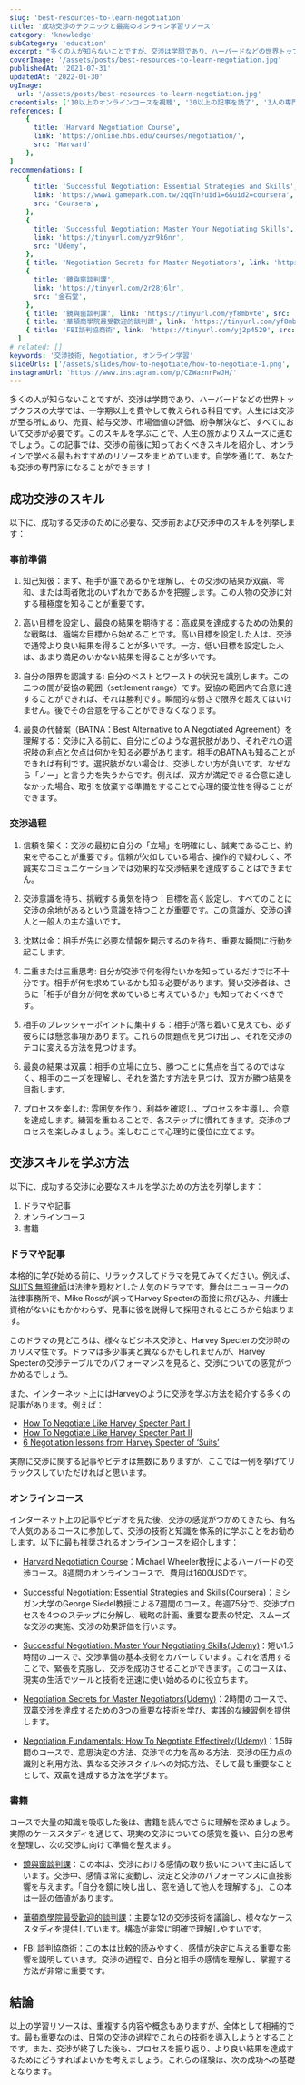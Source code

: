 ```yaml
---
slug: 'best-resources-to-learn-negotiation'
title: '成功交渉のテクニックと最高のオンライン学習リソース'
category: 'knowledge'
subCategory: 'education'
excerpt: "多くの人が知らないことですが、交渉は学問であり、ハーバードなどの世界トップクラスの大学では、一学期以上を費やして教えられる科目です。人生には交渉が至る所にあり、売買、給与交渉、市場価値の評価、紛争解決など、すべてにおいて交渉が必要です。このスキルを学ぶことで、人生の旅がよりスムーズに進むでしょう。この記事では、交渉の前後に知っておくべきスキルを紹介し、オンラインで学べる最もおすすめのリソースをまとめています。自学を通じて、あなたも交渉の専門家になることができます！"
coverImage: '/assets/posts/best-resources-to-learn-negotiation.jpg'
publishedAt: '2021-07-31'
updatedAt: '2022-01-30'
ogImage:
  url: '/assets/posts/best-resources-to-learn-negotiation.jpg'
credentials: ['10以上のオンラインコースを視聴', '30以上の記事を読了', '3人の専門家へのインタビュー', '5冊の関連書籍を読了']
references: [
    {
      title: 'Harvard Negotiation Course',
      link: 'https://online.hbs.edu/courses/negotiation/',
      src: 'Harvard'
    },
]
recommendations: [
    {
      title: 'Successful Negotiation: Essential Strategies and Skills',
      link: 'https://www1.gamepark.com.tw/2qqTn?uid1=6&uid2=coursera',
      src: 'Coursera',
    },
    {
      title: 'Successful Negotiation: Master Your Negotiating Skills',
      link: 'https://tinyurl.com/yzr9k6nr',
      src: 'Udemy',
    },
    { title: 'Negotiation Secrets for Master Negotiators', link: 'https://tinyurl.com/ygl3k6q6', src: 'Udemy' },
    {
      title: '鏡與窗談判課',
      link: 'https://tinyurl.com/2r28j6lr',
      src: '金石堂',
    },
    { title: '鏡與窗談判課', link: 'https://tinyurl.com/yf8mbvte', src: '金石堂' },
    { title: '華頓商學院最受歡迎的談判課', link: 'https://tinyurl.com/yf8mbvte', src: '金石堂' },
    { title: 'FBI談判協商術', link: 'https://tinyurl.com/yj2p4529', src: '金石堂' },
  ]
# related: []
keywords: '交渉技術, Negotiation, オンライン学習'
slideUrls: ['/assets/slides/how-to-negotiate/how-to-negotiate-1.png', '/assets/slides/how-to-negotiate/how-to-negotiate-2.png', '/assets/slides/how-to-negotiate/how-to-negotiate-3.png', '/assets/slides/how-to-negotiate/how-to-negotiate-4.png', '/assets/slides/how-to-negotiate/how-to-negotiate-5.png', '/assets/slides/how-to-negotiate/how-to-negotiate-6.png', '/assets/slides/how-to-negotiate/how-to-negotiate-7.png', '/assets/slides/how-to-negotiate/how-to-negotiate-8.png']
instagramUrl: 'https://www.instagram.com/p/CZWaznrFwJH/'
---
```


多くの人が知らないことですが、交渉は学問であり、ハーバードなどの世界トップクラスの大学では、一学期以上を費やして教えられる科目です。人生には交渉が至る所にあり、売買、給与交渉、市場価値の評価、紛争解決など、すべてにおいて交渉が必要です。このスキルを学ぶことで、人生の旅がよりスムーズに進むでしょう。この記事では、交渉の前後に知っておくべきスキルを紹介し、オンラインで学べる最もおすすめのリソースをまとめています。自学を通じて、あなたも交渉の専門家になることができます！

## 成功交渉のスキル

以下に、成功する交渉のために必要な、交渉前および交渉中のスキルを列挙します：

### 事前準備

1. 知己知彼：まず、相手が誰であるかを理解し、その交渉の結果が双贏、零和、または両者敗北のいずれかであるかを把握します。この人物の交渉に対する積極度を知ることが重要です。

2. 高い目標を設定し、最良の結果を期待する：高成果を達成するための効果的な戦略は、極端な目標から始めることです。高い目標を設定した人は、交渉で通常より良い結果を得ることが多いです。一方、低い目標を設定した人は、あまり満足のいかない結果を得ることが多いです。

3. 自分の限界を認識する: 自分のベストとワーストの状況を識別します。この二つの間が妥協の範囲（settlement range）です。妥協の範囲内で合意に達することができれば、それは勝利です。瞬間的な弱さで限界を超えてはいけません。後でその合意を守ることができなくなります。

4. 最良の代替案（BATNA：Best Alternative to A Negotiated Agreement）を理解する：交渉に入る前に、自分にどのような選択肢があり、それぞれの選択肢の利点と欠点は何かを知る必要があります。相手のBATNAも知ることができれば有利です。選択肢がない場合は、交渉しない方が良いです。なぜなら「ノー」と言う力を失うからです。例えば、双方が満足できる合意に達しなかった場合、取引を放棄する準備をすることで心理的優位性を得ることができます。

### 交渉過程

1. 信頼を築く：交渉の最初に自分の「立場」を明確にし、誠実であること、約束を守ることが重要です。信頼が欠如している場合、操作的で疑わしく、不誠実なコミュニケーションでは効果的な交渉結果を達成することはできません。

2. 交渉意識を持ち、挑戦する勇気を持つ：目標を高く設定し、すべてのことに交渉の余地があるという意識を持つことが重要です。この意識が、交渉の達人と一般人の主な違いです。

3. 沈黙は金：相手が先に必要な情報を開示するのを待ち、重要な瞬間に行動を起こします。

4. 二重または三重思考: 自分が交渉で何を得たいかを知っているだけでは不十分です。相手が何を求めているかも知る必要があります。賢い交渉者は、さらに「相手が自分が何を求めていると考えているか」も知っておくべきです。

5. 相手のプレッシャーポイントに集中する：相手が落ち着いて見えても、必ず彼らには懸念事項があります。これらの問題点を見つけ出し、それを交渉のテコに変える方法を見つけます。

6. 最良の結果は双贏：相手の立場に立ち、勝つことに焦点を当てるのではなく、相手のニーズを理解し、それを満たす方法を見つけ、双方が勝つ結果を目指します。

7. プロセスを楽しむ: 雰囲気を作り、利益を確認し、プロセスを主導し、合意を達成します。練習を重ねることで、各ステップに慣れてきます。交渉のプロセスを楽しみましょう。楽しむことで心理的に優位に立てます。

## 交渉スキルを学ぶ方法

以下に、成功する交渉に必要なスキルを学ぶための方法を列挙します：

1. ドラマや記事
2. オンラインコース
3. 書籍

### ドラマや記事

本格的に学び始める前に、リラックスしてドラマを見てみてください。例えば、[SUITS 無照律師](https://www.imdb.com/title/tt1632701/)は法律を題材とした人気のドラマです。舞台はニューヨークの法律事務所で、Mike Rossが誤ってHarvey Specterの面接に飛び込み、弁護士資格がないにもかかわらず、見事に彼を説得して採用されるところから始まります。

このドラマの見どころは、様々なビジネス交渉と、Harvey Specterの交渉時のカリスマ性です。ドラマは多少事実と異なるかもしれませんが、Harvey Specterの交渉テーブルでのパフォーマンスを見ると、交渉についての感覚がつかめるでしょう。

また、インターネット上にはHarveyのように交渉を学ぶ方法を紹介する多くの記事があります。例えば：

- [How To Negotiate Like Harvey Specter Part I](https://www.linkedin.com/pulse/20140814142934-347559225-how-to-negotiate-like-harvey-specter/)
- [How To Negotiate Like Harvey Specter Part II](https://www.linkedin.com/pulse/20141204130253-347559225-how-to-negotiate-like-harvey-specter-part-ii/)
- [6 Negotiation lessons from Harvey Specter of ‘Suits’](https://www.scotwork.com.au/negotiation-blog/2018/6-negotiation-lessons-from-harvey-spectre-of-suits/)

実際に交渉に関する記事やビデオは無数にありますが、ここでは一例を挙げてリラックスしていただければと思います。

### オンラインコース

インターネット上の記事やビデオを見た後、交渉の感覚がつかめてきたら、有名で人気のあるコースに参加して、交渉の技術と知識を体系的に学ぶことをお勧めします。以下に最も推奨されるオンラインコースを紹介します：

- [Harvard Negotiation Course](https://online.hbs.edu/courses/negotiation/)：Michael Wheeler教授によるハーバードの交渉コース。8週間のオンラインコースで、費用は1600USDです。

- [Successful Negotiation: Essential Strategies and Skills(Coursera)](https://www1.gamepark.com.tw/2qqTn?uid1=6&uid2=coursera)：ミシガン大学のGeorge Siedel教授による7週間のコース。毎週75分で、交渉プロセスを4つのステップに分解し、戦略の計画、重要な要素の特定、スムーズな交渉の実施、交渉の効果評価を行います。

- [Successful Negotiation: Master Your Negotiating Skills(Udemy)](https://tinyurl.com/yzr9k6nr "affiliate")：短い1.5時間のコースで、交渉準備の基本技術をカバーしています。これを活用することで、緊張を克服し、交渉を成功させることができます。このコースは、現実の生活でツールと技術を迅速に使い始めるのに役立ちます。

- [Negotiation Secrets for Master Negotiators(Udemy)](https://tinyurl.com/ygl3k6q6 "affiliate")：2時間のコースで、双贏交渉を達成するための3つの重要な技術を学び、実践的な練習例を提供します。

- [Negotiation Fundamentals: How To Negotiate Effectively(Udemy)](https://tinyurl.com/ydu698gg "affiliate")：1.5時間のコースで、意思決定の方法、交渉での力を高める方法、交渉の圧力点の識別と利用方法、異なる交渉スタイルへの対応方法、そして最も重要なこととして、双贏を達成する方法を学びます。

### 書籍

コースで大量の知識を吸収した後は、書籍を読んでさらに理解を深めましょう。実際のケーススタディを通じて、現実の交渉についての感覚を養い、自分の思考を整理し、次の交渉に向けて準備を整えます。

- [鏡與窗談判課](https://tinyurl.com/2r28j6lr "affiliate")：この本は、交渉における感情の取り扱いについて主に話しています。交渉中、感情は常に変動し、決定と交渉のパフォーマンスに直接影響を与えます。「自分を鏡に映し出し、窓を通して他人を理解する」、この本は一読の価値があります。

- [華頓商學院最受歡迎的談判課](https://tinyurl.com/yf8mbvte "affiliate")：主要な12の交渉技術を議論し、様々なケーススタディを提供しています。構造が非常に明確で理解しやすいです。

- [FBI 談判協商術](https://tinyurl.com/yj2p4529 "affiliate")：この本は比較的読みやすく、感情が決定に与える重要な影響を説明しています。交渉の過程で、自分と相手の感情を理解し、掌握する方法が非常に重要です。

## 結論

以上の学習リソースは、重複する内容や概念もありますが、全体として相補的です。最も重要なのは、日常の交渉の過程でこれらの技術を導入しようとすることです。また、交渉が終了した後も、プロセスを振り返り、より良い結果を達成するためにどうすればよいかを考えましょう。これらの経験は、次の成功への基礎となります。